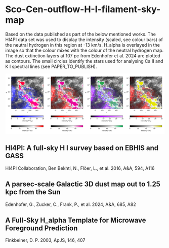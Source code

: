 # Sco-Cen-outflow-H-I-filament-sky-map

Based on the data published as part of the below mentioned works. The HI4PI data set was used to display the intensity (scaled, see colour bars) of the neutral hydrogen in this region at -13 km/s. H_alpha is overlayed in the image so that the colour mixes with the colour of the neutral hydrogen map. The dust extinction layers at 107 pc from Edenhofer et al. 2024 are plotted as contours. The small circles identify the stars used for analysing Ca II and K I spectral lines (see PAPER_TO_PUBLISH).

![map](HI_filament_all.png)

## HI4PI: A full-sky H I survey based on EBHIS and GASS
HI4PI Collaboration, Ben Bekhti, N., Flöer, L., et al. 2016, A&A, 594, A116

## A parsec-scale Galactic 3D dust map out to 1.25 kpc from the Sun
Edenhofer, G., Zucker, C., Frank, P., et al. 2024, A&A, 685, A82

## A Full-Sky H_alpha Template for Microwave Foreground Prediction
Finkbeiner, D. P. 2003, ApJS, 146, 407
